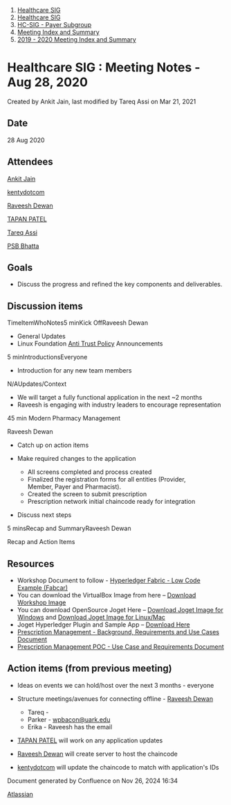 1. [Healthcare SIG](index.html)
2. [Healthcare SIG](Healthcare-SIG_20545573.html)
3. [HC-SIG - Payer Subgroup](HC-SIG---Payer-Subgroup_20545772.html)
4. [Meeting Index and Summary](Meeting-Index-and-Summary_20562097.html)
5. [2019 - 2020 Meeting Index and Summary](2019---2020-Meeting-Index-and-Summary_20562096.html)

# Healthcare SIG : Meeting Notes - Aug 28, 2020

Created by Ankit Jain, last modified by Tareq Assi on Mar 21, 2021

## Date

28 Aug 2020

## Attendees

[Ankit Jain](https://lf-hyperledger.atlassian.net/wiki/people/5d49676caf16f20ceaf539e4?ref=confluence)

[kentydotcom](https://lf-hyperledger.atlassian.net/wiki/people/70121:00291719-8c53-44c0-993d-53f6b2c63679?ref=confluence)

[Raveesh Dewan](https://lf-hyperledger.atlassian.net/wiki/people/70121:649dc451-8286-49a2-9235-8e8961c00c8c?ref=confluence)

[TAPAN PATEL](https://lf-hyperledger.atlassian.net/wiki/people/712020:ff514c02-93b3-4ef8-8a51-9d5dd973e2ed?ref=confluence)

[Tareq Assi](https://lf-hyperledger.atlassian.net/wiki/people/5e9c5310e401710c346ff3b2?ref=confluence)

[PSB Bhatta](https://lf-hyperledger.atlassian.net/wiki/people/5d5462b403ef800dad5dee36?ref=confluence)

## Goals

- Discuss the progress and refined the key components and deliverables.

## Discussion items

TimeItemWhoNotes5 minKick OffRaveesh Dewan

- General Updates
- Linux Foundation [Anti Trust Policy](https://www.linuxfoundation.org/antitrust-policy/) Announcements

5 minIntroductionsEveryone

- Introduction for any new team members

N/AUpdates/Context

- We will target a fully functional application in the next ~2 months
- Raveesh is engaging with industry leaders to encourage representation

45 min Modern Pharmacy Management

Raveesh Dewan

- Catch up on action items
- Make required changes to the application
  
  - All screens completed and process created
  - Finalized the registration forms for all entities (Provider, Member, Payer and Pharmacist).
  - Created the screen to submit prescription
  - Prescription network initial chaincode ready for integration
- Discuss next steps

5 minsRecap and SummaryRaveesh Dewan

Recap and Action Items

## Resources

- Workshop Document to follow - [Hyperledger Fabric - Low Code Example (Fabcar)](https://drive.google.com/open?id=16l9Qv4GDYLewC2j4Fz1OoKnSnWFiFaGe)
- You can download the VirtualBox Image from here – [Download Workshop Image](https://drive.google.com/open?id=1fjK8tJdXbhFZ_bRNAWPcZBfgxGTZQKVu)
- You can download OpenSource Joget Here – [Download Joget Image for Windows](https://www.joget.org/downloads/enterprise/joget-enterprise-setup-7.0.2.exe) and [Download Joget Image for Linux/Mac](https://www.joget.org/downloads/enterprise/joget-enterprise-linux-7.0.2.tar.gz)
- Joget Hyperledger Plugin and Sample App – [Download Here](https://dev.joget.org/community/display/KBv6/Blockchain+Hyperledger+Fabric+Plugins)
- [Prescription Management - Background, Requirements and Use Cases Document](https://docs.google.com/presentation/d/1v-_1K2pumx4fcFaC62mWn8JEUB9oLmB-/edit#slide=id.p1%20https://github.com/hyperledger-labs/modern-pharmacy-management/tree/master/MPM-fabric%20https://docs.google.com/document/d/1k8LDb5XuMoTDktQkB2PV0lXowjGws0ltco6QFpOvIAc/edit)
- [Prescription Management POC - Use Case and Requirements Document](https://docs.google.com/document/d/1k8LDb5XuMoTDktQkB2PV0lXowjGws0ltco6QFpOvIAc/edit#heading=h.gjdgxs)

## Action items (from previous meeting)

- Ideas on events we can hold/host over the next 3 months - everyone
- Structure meetings/avenues for connecting offline - [Raveesh Dewan](https://lf-hyperledger.atlassian.net/wiki/people/70121:649dc451-8286-49a2-9235-8e8961c00c8c?ref=confluence)
  
  - Tareq -
  - Parker - [wpbacon@uark.edu](mailto:wpbacon@uark.edu)
  - Erika - Raveesh has the email
- [TAPAN PATEL](https://lf-hyperledger.atlassian.net/wiki/people/712020:ff514c02-93b3-4ef8-8a51-9d5dd973e2ed?ref=confluence) will work on any application updates
- [Raveesh Dewan](https://lf-hyperledger.atlassian.net/wiki/people/70121:649dc451-8286-49a2-9235-8e8961c00c8c?ref=confluence) will create server to host the chaincode
- [kentydotcom](https://lf-hyperledger.atlassian.net/wiki/people/70121:00291719-8c53-44c0-993d-53f6b2c63679?ref=confluence) will update the chaincode to match with application's IDs

Document generated by Confluence on Nov 26, 2024 16:34

[Atlassian](http://www.atlassian.com/)
